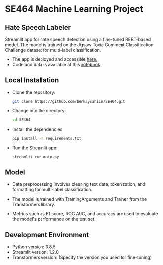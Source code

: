 # SE464 Machine Learning Project

## Hate Speech Labeler

Streamlit app for hate speech detection using a fine-tuned BERT-based model. The model is trained on the Jigsaw Toxic Comment Classification Challenge dataset for multi-label classification.

- The app is deployed and accessible [here.](https://hatespeechlabeler.streamlit.app)
- Code and data is available at this [notebook](https://www.kaggle.com/code/berkaysahiin/bert-fine-tune).

 ## Local Installation 
   - Clone the repository:
     ```bash
     git clone https://github.com/berkaysahiin/SE464.git
   - Change into the directory:
     ```bash
     cd SE464
     ```
   - Install the dependencies:
     ```bash
     pip install -r requirements.txt
     ```
   - Run the Streamlit app:
     ```bash
     streamlit run main.py

      ```   

## Model

- Data preprocessing involves cleaning text data, tokenization, and formatting for multi-label classification.

- The model is trained with TrainingArguments and Trainer from the Transformers library.

- Metrics such as F1 score, ROC AUC, and accuracy are used to evaluate the model's performance on the test set.

## Development Environment

- Python version: 3.8.5
- Streamlit version: 1.2.0
- Transformers version: (Specify the version you used for fine-tuning)

